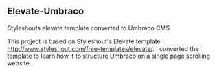 ## Elevate-Umbraco
Styleshouts elevate template converted to Umbraco CMS

This project is based on Styleshout's Elevate template http://www.styleshout.com/free-templates/elevate/. I converted the template to learn how it to structure Umbraco on a single page scrolling website.
